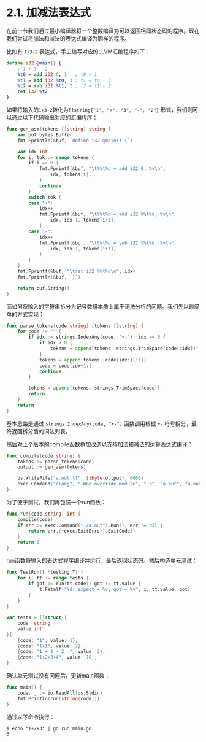 # 2.1. 加减法表达式

在前一节我们通过最小编译器将一个整数编译为可以返回相同状态码的程序。现在我们尝试将加法和减法的表达式编译为同样的程序。

比如有 `1+3-2` 表达式，手工编写对应的LLVM汇编程序如下：

```ll
define i32 @main() {
	; 1 + 3 - 2
	%t0 = add i32 0, 1   ; t0 = 1
	%t1 = add i32 %t0, 3 ; t1 = t0 + 3
	%t2 = sub i32 %t1, 2 ; t2 = t1 - 2
	ret i32 %t2
}
```

如果将输入的`1+3-2`转化为`[]string{"1", "+", "3", "-", "2"}` 形式，我们则可以通过以下代码输出对应的汇编程序：

```go
func gen_asm(tokens []string) string {
	var buf bytes.Buffer
	fmt.Fprintln(&buf, `define i32 @main() {`)

	var idx int
	for i, tok := range tokens {
		if i == 0 {
			fmt.Fprintf(&buf, "\t%%t%d = add i32 0, %v\n",
				idx, tokens[i],
			)
			continue
		}
		switch tok {
		case "+":
			idx++
			fmt.Fprintf(&buf, "\t%%t%d = add i32 %%t%d, %v\n",
				idx, idx-1, tokens[i+1],
			)
		case "-":
			idx++
			fmt.Fprintf(&buf, "\t%%t%d = sub i32 %%t%d, %v\n",
				idx, idx-1, tokens[i+1],
			)
		}
	}
	fmt.Fprintf(&buf, "\tret i32 %%t%d\n", idx)
	fmt.Fprintln(&buf, `}`)

	return buf.String()
}
```

而如何将输入的字符串拆分为记号数组本质上属于词法分析的问题。我们先以最简单的方式实现：

```go
func parse_tokens(code string) (tokens []string) {
	for code != "" {
		if idx := strings.IndexAny(code, "+-"); idx >= 0 {
			if idx > 0 {
				tokens = append(tokens, strings.TrimSpace(code[:idx]))
			}
			tokens = append(tokens, code[idx:][:1])
			code = code[idx+1:]
			continue
		}

		tokens = append(tokens, strings.TrimSpace(code))
		return
	}
	return
}
```

基本思路是通过 `strings.IndexAny(code, "+-")` 函数调用根据 `+-` 符号拆分，最终返回拆分后的词法列表。

然后对上个版本的compile函数稍加改造以支持加法和减法的运算表达式编译：

```go
func compile(code string) {
	tokens := parse_tokens(code)
	output := gen_asm(tokens)

	os.WriteFile("a.out.ll", []byte(output), 0666)
	exec.Command("clang", "-Wno-override-module", "-o", "a.out", "a.out.ll").Run()
}
```

为了便于测试，我们再包装一个run函数：

```go
func run(code string) int {
	compile(code)
	if err := exec.Command("./a.out").Run(); err != nil {
		return err.(*exec.ExitError).ExitCode()
	}
	return 0
}
```

run函数将输入的表达式程序编译并运行、最后返回状态码。然后构造单元测试：

```go
func TestRun(t *testing.T) {
	for i, tt := range tests {
		if got := run(tt.code); got != tt.value {
			t.Fatalf("%d: expect = %v, got = %v", i, tt.value, got)
		}
	}
}

var tests = []struct {
	code  string
	value int
}{
	{code: "1", value: 1},
	{code: "1+1", value: 2},
	{code: "1 + 3 - 2  ", value: 2},
	{code: "1+2+3+4", value: 10},
}
```

确认单元测试没有问题后，更新main函数：

```go
func main() {
	code, _ := io.ReadAll(os.Stdin)
	fmt.Println(run(string(code)))
}
```

通过以下命令执行：

```
$ echo "1+2+3" | go run main.go 
6
```
